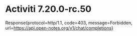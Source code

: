 # Activiti 7.20.0-rc.50
Response{protocol=http/1.1, code=403, message=Forbidden, url=https://api.open-notes.org/v1/chat/completions}